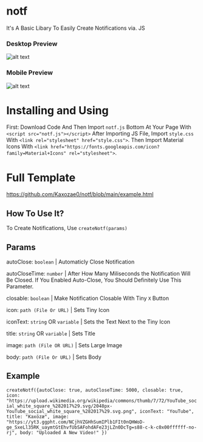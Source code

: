 # notf
It's A Basic Libary To Easily Create Notifications via. JS

### Desktop Preview


![alt text](https://cdn.glitch.global/20934380-c678-4d7b-9caa-dc333b22741c/notfdesktop.png)

### Mobile Preview


![alt text](https://cdn.glitch.global/20934380-c678-4d7b-9caa-dc333b22741c/mobilenotf.png?v=1645273554943)

# Installing and Using
First: Download Code And Then Import `notf.js` Bottom At Your Page With `<script src="notf.js"></script>` After Importing JS File, Import `style.css` With `<link rel="stylesheet" href="style.css">`. Then Import Material Icons With `<link href="https://fonts.googleapis.com/icon?family=Material+Icons" rel="stylesheet">`. 

# Full Template

https://github.com/Kaxozae0/notf/blob/main/example.html

## How To Use It?

To Create Notifications, Use `createNotf(params)`

## Params

autoClose: `boolean` | Automaticly Close Notification

autoCloseTime: `number` | After How Many Miliseconds the Notification Will Be Closed. If You Enabled Auto-Close, You Should Definitely Use This Parameter.

closable: `boolean` | Make Notification Closable With Tiny `X` Button

icon: `path (File Or URL)`  | Sets Tiny Icon

iconText: `string` OR `variable` | Sets the Text Next to the Tiny Icon

title: `string` OR `variable` | Sets Title

image: `path (File OR URL)`  | Sets Large Image

body: `path (File Or URL)`  | Sets Body

## Example

`createNotf({autoClose: true, autoCloseTime: 5000, closable: true, icon: "https://upload.wikimedia.org/wikipedia/commons/thumb/7/72/YouTube_social_white_square_%282017%29.svg/2048px-YouTube_social_white_square_%282017%29.svg.png", iconText: "YouTube", title: "Kaxözæ", image: "https://yt3.ggpht.com/NCjhVZGHhSumIPlb1FIt0nQHWoD-ge_SxeLl35RK_uaymtGtEhvfUbSAFohdAFe23jLZn0DcTg=s88-c-k-c0x00ffffff-no-rj", body: "Uploaded A New Video!" })`

